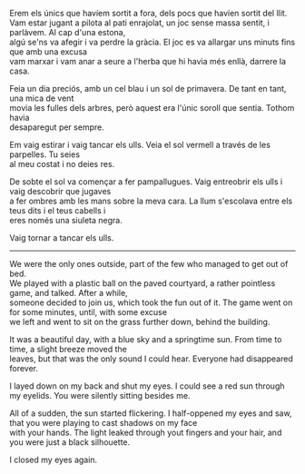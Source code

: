 Erem els únics que havíem sortit a fora, dels pocs que havíen sortit del llit.  
Vam estar jugant a pilota al pati enrajolat, un joc sense massa sentit, i parlàvem. Al cap d'una estona,  
algú se'ns va afegir i va perdre la gràcia. El joc es va allargar uns minuts fins que amb una excusa  
vam marxar i vam anar a seure a l'herba que hi havia més enllà, darrere la casa.  
  
Feia un dia preciós, amb un cel blau i un sol de primavera. De tant en tant, una mica de vent  
movia les fulles dels arbres, però aquest era l'únic soroll que sentia. Tothom havia  
desaparegut per sempre.  
  
Em vaig estirar i vaig tancar els ulls. Veia el sol vermell a través de les parpelles. Tu seies  
al meu costat i no deies res.  
  
De sobte el sol va començar a fer pampallugues. Vaig entreobrir els ulls i vaig descobrir que jugaves  
a fer ombres amb les mans sobre la meva cara. La llum s'escolava entre els teus dits i el teus cabells i  
eres només una siuleta negra.  
  
Vaig tornar a tancar els ulls.  
  
---  
  
We were the only ones outside, part of the few who managed to get out of bed.  
We played with a plastic ball on the paved courtyard, a rather pointless game, and talked. After a while,  
someone decided to join us, which took the fun out of it. The game went on for some minutes, until, with some excuse  
we left and went to sit on the grass further down, behind the building.  
  
It was a beautiful day, with a blue sky and a springtime sun. From time to time, a slight breeze moved the  
leaves, but that was the only sound I could hear. Everyone had disappeared forever.  
  
I layed down on my back and shut my eyes. I could see a red sun through my eyelids. You were silently sitting besides me.  
  
All of a sudden, the sun started flickering. I half-oppened my eyes and saw, that you were playing to cast shadows on my face  
with your hands. The light leaked through yout fingers and your hair, and you were just a black silhouette.  
  
I closed my eyes again.  
  
